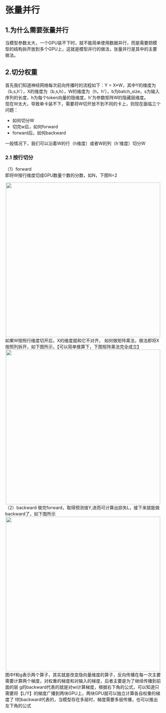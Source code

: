 # 张量并行
## 1.为什么需要张量并行  
当模型参数太大，一个GPU装不下时，就不能简单使用数据并行，而是需要把模型的结构拆开放到多个GPU上，这就是模型并行的做法，张量并行是其中的主要做法。

## 2.切分权重
首先我们知道神经网络每次前向传播时的流程如下：Y = X*W，其中Y的维度为（b,s,h'），X的维度为（b,s,h），W的维度为（h，h'），b为batch_size，s为输入序列的长度，h为每个token向量的隐维度，h'为参数矩阵W的隐藏层维度。  
现在W太大，导致单卡装不下，需要将W切开放不到不同的卡上，则现在面临三个问题：
- 如何切分W
- 切完w后，如何forward
- forward后，如何backward

一般情况下，我们可以沿着W的行（h维度）或者W的列（h'维度）切分W  
### 2.1 按行切分
（1）forward  
即将W按行维度切成GPU数量个数的分数，如N，下图N=2  
<div align=center>
  <img src="https://github.com/user-attachments/assets/f90facbd-82ed-4f4a-b01a-42d1c08f2fc2" width="500" />
</div>
如果W按照行维度切开后，X的维度就和它不对齐， 如何做矩阵乘法，做法即将X按照列拆开，如下图所示，【可以简单推算下，下图矩阵乘法完全成立】
<div align=center>
  <img src="https://github.com/user-attachments/assets/41019151-c9ac-4d44-9ee4-2b6fbe40579d" width="500" />
</div>
（2）backward  
做完forward，取得预测值Y,进而可计算出损失L，接下来就能做backward了，如下图所示  
<div align=center>
  <img src="https://github.com/user-attachments/assets/b4933066-c856-4502-b7c3-22a64e80ef4c" width="500" />
</div>
图中f和g表示两个算子，其实就是改变隐向量维度的算子，反向传播在每一次主要需要计算两个梯度，对权重的梯度和对输入的梯度，后者主要是为了继续传播到前面的层  
g的backward代表的就是对wi计算梯度，根据右下角的公式，可以知道只需要将【L/Y】的梯度广播到两块GPU上，两块GPU就可以独立计算各自权重的梯度了  
f的backward代表的，当模型存在多层时，梯度需要多层传播，也可以推出左下角的公式
